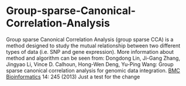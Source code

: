 # Group-sparse-Canonical-Correlation-Analysis
Group sparse Canonical Correlation Analysis (group sparse CCA) is a method designed to study the mutual relationship between two different types of data (i.e. SNP and gene expression). More information about method and algorithm can be seen from:   Dongdong Lin, Ji-Gang Zhang, Jingyao Li, Vince D. Calhoun, Hong-Wen Deng, Yu-Ping Wang: Group sparse canonical correlation analysis for genomic data integration. [BMC Bioinformatics](https://dblp.uni-trier.de/db/journals/bmcbi/bmcbi14.html#LinZLCDW13) 14: 245 (2013)
Just a test for the change

